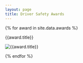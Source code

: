 ```yaml
---
layout: page
title: Driver Safety Awards
---
```


{% for award in site.data.awards %}

{{award.title}}

![{{award.title}}]({{award.image}})

{% endfor %}

